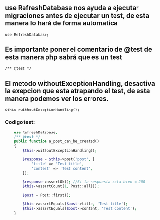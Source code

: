 ## use RefreshDatabase nos ayuda a ejecutar migraciones antes de ejecutar un test, de esta manera lo hará de forma automatica

`use RefreshDatabase;`

## Es importante poner el comentario de @test de esta manera php sabrá que es un test

`/** @test */`

## El metodo withoutExceptionHandling, desactiva la exepcion que esta atrapando el test, de esta manera podemos ver los errores.

`$this->withoutExceptionHandling();`

### Codigo test:

```php
    use RefreshDatabase;
    /** @test */
    public function a_post_can_be_created()
    {
        $this->withoutExceptionHandling();

        $response = $this->post('post', [
            'title' => 'Test title',
            'content' => 'Test content',
        ]);

        $response->assertOk(); //Si la respuesta esta bien = 200
        $this->assertCount(1, Post::all());

        $post = Post::first();

        $this->assertEquals($post->title, 'Test title');
        $this->assertEquals($post->content, 'Test content');
    }
```
